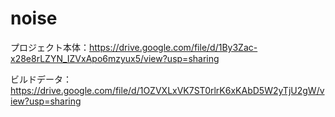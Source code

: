 # noise


プロジェクト本体：https://drive.google.com/file/d/1By3Zac-x28e8rLZYN_IZVxApo6mzyux5/view?usp=sharing

ビルドデータ：https://drive.google.com/file/d/1OZVXLxVK7ST0rlrK6xKAbD5W2yTjU2gW/view?usp=sharing
